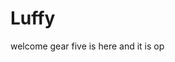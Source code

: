 # Luffy
welcome
gear five is here and it is op 
 
 
  
  
     
                  
                
                          
                                  
                   
                        
          
    
  
 
